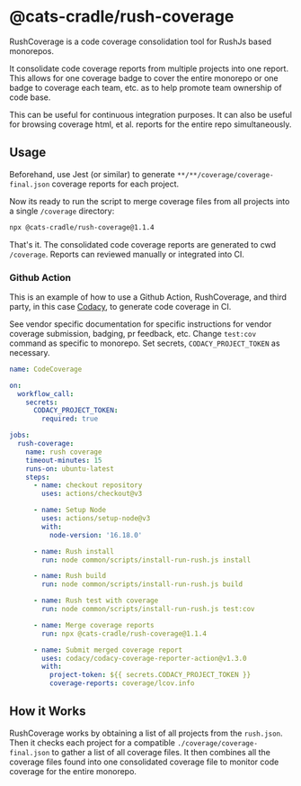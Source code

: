 # @cats-cradle/rush-coverage

RushCoverage is a code coverage consolidation tool for RushJs based monorepos.

It consolidate code coverage reports from multiple projects into one report.
This allows for one coverage badge to cover the entire monorepo or one badge to
coverage each team, etc. as to help promote team ownership of code base.

This can be useful for continuous integration purposes. It can also be useful
for browsing coverage html, et al. reports for the entire repo simultaneously.

## Usage

Beforehand, use Jest (or similar) to generate
`**/**/coverage/coverage-final.json` coverage reports for each project.

Now its ready to run the script to merge coverage files from all projects into a
single `/coverage` directory:

```bash
npx @cats-cradle/rush-coverage@1.1.4
```

That's it. The consolidated code coverage reports are generated to cwd
`/coverage`. Reports can reviewed manually or integrated into CI.

### Github Action

This is an example of how to use a Github Action, RushCoverage, and third party,
in this case [Codacy](https://www.codacy.com/), to generate code coverage in CI.

See vendor specific documentation for specific instructions for vendor coverage
submission, badging, pr feedback, etc. Change `test:cov` command as specific to
monorepo. Set secrets, `CODACY_PROJECT_TOKEN` as necessary.

```yaml
name: CodeCoverage

on:
  workflow_call:
    secrets:
      CODACY_PROJECT_TOKEN:
        required: true

jobs:
  rush-coverage:
    name: rush coverage
    timeout-minutes: 15
    runs-on: ubuntu-latest
    steps:
      - name: checkout repository
        uses: actions/checkout@v3

      - name: Setup Node
        uses: actions/setup-node@v3
        with:
          node-version: '16.18.0'

      - name: Rush install
        run: node common/scripts/install-run-rush.js install

      - name: Rush build
        run: node common/scripts/install-run-rush.js build

      - name: Rush test with coverage
        run: node common/scripts/install-run-rush.js test:cov

      - name: Merge coverage reports
        run: npx @cats-cradle/rush-coverage@1.1.4

      - name: Submit merged coverage report
        uses: codacy/codacy-coverage-reporter-action@v1.3.0
        with:
          project-token: ${{ secrets.CODACY_PROJECT_TOKEN }}
          coverage-reports: coverage/lcov.info
```

## How it Works

RushCoverage works by obtaining a list of all projects from the `rush.json`.
Then it checks each project for a compatible `./coverage/coverage-final.json` to
gather a list of all coverage files. It then combines all the coverage files
found into one consolidated coverage file to monitor code coverage for the
entire monorepo.
